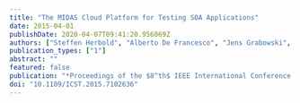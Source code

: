 ```yaml
---
title: "The MIDAS Cloud Platform for Testing SOA Applications"
date: 2015-04-01
publishDate: 2020-04-07T09:41:20.956069Z
authors: ["Steffen Herbold", "Alberto De Francesco", "Jens Grabowski", "Patrick Harms", "Lom M. Hillah", "Fabrice Kordon", "Ariele-Paolo Maesano", "Libero Maesano", "Claudia Di Napoli", "Fabio De Rosa", "Martin Schneider", "Nicola Tonellotto", "Marc-Florian Wendland", "Pierre-Henri Wuillemin"]
publication_types: ["1"]
abstract: ""
featured: false
publication: "*Proceedings of the $8^th$ IEEE International Conference on Software Testing, Verification and Validation (ICST 2015)*"
doi: "10.1109/ICST.2015.7102636"
---
```


